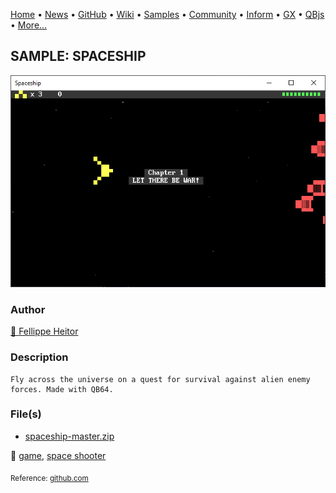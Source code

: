 [Home](https://qb64.com) • [News](../../news.md) • [GitHub](https://github.com/QB64Official/qb64) • [Wiki](https://github.com/QB64Official/qb64/wiki) • [Samples](../../samples.md) • [Community](../../community.md) • [Inform](../../inform.md) • [GX](../../gx.md) • [QBjs](../../qbjs.md) • [More...](../../more.md)

## SAMPLE: SPACESHIP

![screenshot.png](img/screenshot.png)

### Author

[🐝 Fellippe Heitor](../fellippe-heitor.md) 

### Description

```text
Fly across the universe on a quest for survival against alien enemy forces. Made with QB64.
```

### File(s)

* [spaceship-master.zip](src/spaceship-master.zip)

🔗 [game](../game.md), [space shooter](../space-shooter.md)


<sub>Reference: [github.com](https://github.com/FellippeHeitor/Spaceship) </sub>
